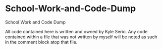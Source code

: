 # School-Work-and-Code-Dump
School Work and Code Dump

All code contained here is written and owned by Kyle Serio. Any code contained within a file that was not written by myself will be noted as such in the comment block atop that file.
